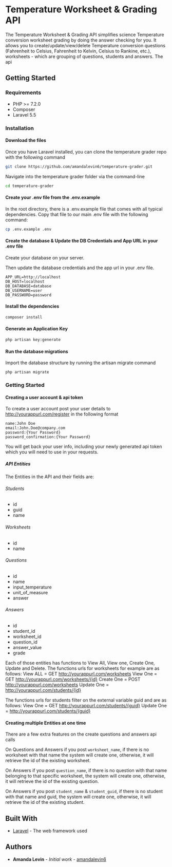# Temperature Worksheet & Grading API

The Temperature Worksheet & Grading API simplifies science Temperature conversion worksheet grading by doing the answer checking for you.  It allows you to create/update/view/delete Temperature conversion questions (Fahrenheit to Celsius, Fahrenheit to Kelvin, Celsius to Rankine, etc.), worksheets - which are grouping of questions, students and answers.  The api  

## Getting Started

### Requirements

* PHP >= 7.2.0
* Composer
* Laravel 5.5


### Installation

#### Download the files

Once you have Laravel installed, you can clone the temperature grader repo with the following command

```bash
git clone https://github.com/amandalevin6/temperature-grader.git
```
Navigate into the temperature grader folder via the command-line
```bash
cd temperature-grader
```
#### Create your .env file from the .env.example
In the root directory, there is a .env.example file that comes with all typical dependencies. Copy that file to our main .env file with the following command:

```bash
cp .env.example .env
```

#### Create the database & Update the DB Credentials and App URL in your .env file

Create your database on your server.

Then update the database credentials and the app url in your .env file.
```
APP_URL=http://localhost
DB_HOST=localhost
DB_DATABASE=database
DB_USERNAME=user
DB_PASSWORD=password
```

#### Install the dependencies

```bash
composer install
```

#### Generate an Application Key
```bash
php artisan key:generate
```
#### Run the database migrations

Import the database structure by running the artisan migrate command

```
php artisan migrate
```

### Getting Started

#### Creating a user account & api token

To create a user account post your user details to http://yourappurl.com/register in the following format

```
name:John Doe
email:John.Doe@company.com
password:{Your Password}
password_confirmation:{Your Password}
```

You will get back your user info, including your newly generated api token which you will need to use in your requests.

##### API Entities

The Entities in the API and their fields are:

###### Students
*  id
*  guid
*  name

###### Worksheets
*  id
*  name

###### Questions
*  id
*  name
*  input_temperature
*  unit_of_measure
*  answer

###### Answers
*  id
*  student_id
*  worksheet_id
*  question_id
*  answer_value
*  grade

Each of those entities has functions to View All, View one, Create One, Update and Delete. 
The functions urls for worksheets for example are as follows:
View ALL = GET http://yourappurl.com/worksheets
View One = GET http://yourappurl.com/worksheets/{id}
Create One = POST http://yourappurl.com/worksheets
Update One = http://yourappurl.com/students/{id}

The functions urls for students filter on the external variable guid and are as follows:
View One = GET http://yourappurl.com/students/{guid}
Update One = http://yourappurl.com/students/{guid}

#### Creating multiple Entities at one time

There are a few extra features on the create questions and answers api calls

On Questions and Answers if you post `worksheet_name`, if there is no worksheet with that name the system will create one, otherwise, it will retrieve the id of the existing worksheet.

On Answers if you post `question_name`, if there is no question with that name belonging to that specific worksheet, the system will create one, otherwise, it will retrieve the id of the existing question.

On Answers if you post `student_name` & `student_guid`, if there is no student with that name and guid, the system will create one, otherwise, it will retrieve the id of the existing student.


## Built With

* [Laravel](http://www.dropwizard.io/1.0.2/docs/) - The web framework used


## Authors

* **Amanda Levin** - *Initial work* - [amandalevin6](https://github.com/amandalevin6)


